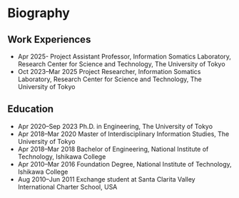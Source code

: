 # Biography
## Work Experiences
- Apr 2025- Project Assistant Professor, Information Somatics Laboratory, Research Center for Science and Technology, The University of Tokyo
- Oct 2023–Mar 2025 Project Researcher, Information Somatics Laboratory, Research Center for Science and Technology, The University of Tokyo

## Education
- Apr 2020–Sep 2023 Ph.D. in Engineering, The University of Tokyo
- Apr 2018–Mar 2020	Master of Interdisciplinary Information Studies, The University of Tokyo
- Apr 2018–Mar 2018	Bachelor of Engineering, National Institute of Technology, Ishikawa College
- Apr 2010–Mar 2016	Foundation Degree, National Institute of Technology, Ishikawa College
- Aug 2010–Jun 2011	Exchange student at Santa Clarita Valley International Charter School, USA